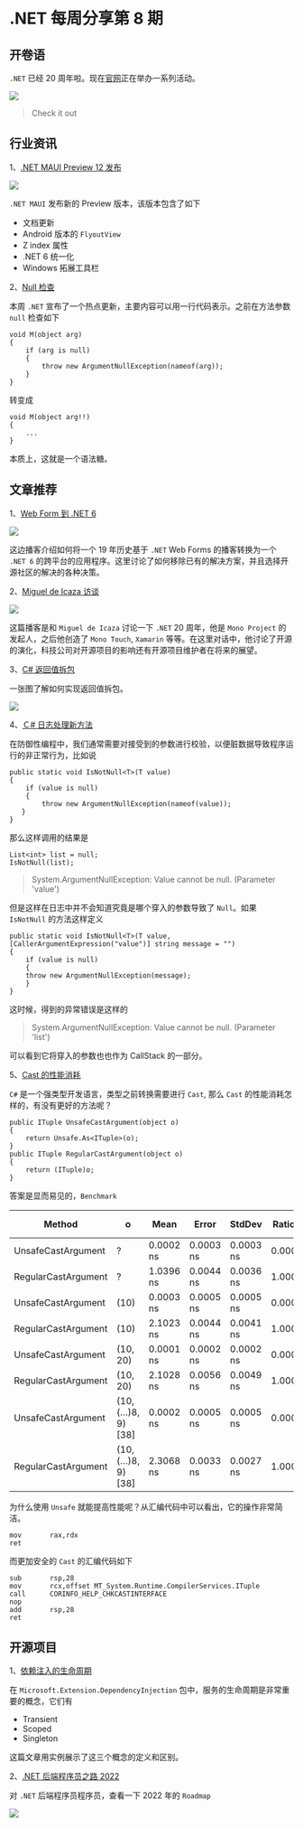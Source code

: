 # .NET 每周分享第 8 期

## 开卷语

`.NET` 已经 20 周年啦。现在[官网](https://dotnet.microsoft.com/en-us/?utm_source=dotnetblog&utm_medium=banner&utm_campaign=.netanniversary)正在举办一系列活动。

![](https://dotnetweeklyimages.blob.core.windows.net/008/dotnet-20.jpeg)

> Check it out

## 行业资讯

1、[.NET MAUI Preview 12 发布](https://devblogs.microsoft.com/dotnet/announcing-net-maui-preview-12/)

![](https://dotnetweeklyimages.blob.core.windows.net/008/maui-12.png)

`.NET MAUI` 发布新的 Preview 版本，该版本包含了如下

- 文档更新
- Android 版本的 `FlyoutView`
- Z index 属性
- .NET 6 统一化
- Windows 拓展工具栏

2、[Null 检查](https://github.com/dotnet/runtime/pull/64720)

本周 `.NET` 宣布了一个热点更新，主要内容可以用一行代码表示。之前在方法参数 `null` 检查如下

```Csharp
void M(object arg)
{
    if (arg is null)
    {
        throw new ArgumentNullException(nameof(arg));
    }
}
```

转变成

```Csharp
void M(object arg!!)
{
    ...
}
```

本质上，这就是一个语法糖。

## 文章推荐

1、[Web Form 到 .NET 6](https://www.poppastring.com/blog/modernizing-dasblog-from-web-forms-to-net-6)

![](https://dotnetweeklyimages.blob.core.windows.net/008/das-blog.jpeg)

这边播客介绍如何将一个 19 年历史基于 `.NET` Web Forms 的播客转换为一个 `.NET 6` 的跨平台的应用程序。这里讨论了如何移除已有的解决方案，并且选择开源社区的解决的各种决策。

2、[Miguel de Icaza 访谈](https://www.dotnetrocks.com/default.aspx?ShowNum=1779)

![](https://dotnetweeklyimages.blob.core.windows.net/008/miguel-de-icaza.jpeg)

这篇播客是和 `Miguel de Icaza` 讨论一下 `.NET` 20 周年，他是 `Mono Project` 的发起人，之后他创造了 `Mono Touch`, `Xamarin` 等等。在这里对话中，他讨论了开源的演化，科技公司对开源项目的影响还有开源项目维护者在将来的展望。

3、[C# 返回值拆包](https://twitter.com/buhakmeh/status/1488197682392973314)

一张图了解如何实现返回值拆包。

![](https://dotnetweeklyimages.blob.core.windows.net/008/deconstructor.jpeg)

4、[Ｃ# 日志处理新方法](https://www.youtube.com/watch?v=MHIheQ2_Yb4&t=329s&ab_channel=NickChapsas)

在防御性编程中，我们通常需要对接受到的参数进行校验，以便脏数据导致程序运行的非正常行为，比如说

```Csharp
public static void IsNotNull<T>(T value)
{
    if (value is null)
    {
        throw new ArgumentNullException(nameof(value));
   }
}
```

那么这样调用的结果是

```Csharp
List<int> list = null;
IsNotNull(list);
```

> System.ArgumentNullException: Value cannot be null. (Parameter 'value')

但是这样在日志中并不会知道究竟是哪个穿入的参数导致了 `Null`。如果 `IsNotNull` 的方法这样定义

```Csharp
public static void IsNotNull<T>(T value, [CallerArgumentExpression("value")] string message = "")
{
    if (value is null)
    {
	throw new ArgumentNullException(message);
    }
}
```

这时候，得到的异常错误是这样的

> System.ArgumentNullException: Value cannot be null. (Parameter 'list')

可以看到它将穿入的参数也也作为 CallStack 的一部分。

5、[Cast 的性能消耗](https://www.tabsoverspaces.com/233888-what-is-the-cost-of-casting-in-net-csharp)

`C#` 是一个强类型开发语言，类型之前转换需要进行 `Cast`, 那么 `Cast` 的性能消耗怎样的，有没有更好的方法呢？

```Csharp
public ITuple UnsafeCastArgument(object o)
{
	return Unsafe.As<ITuple>(o);
}
public ITuple RegularCastArgument(object o)
{
	return (ITuple)o;
}
```

答案是显而易见的，`Benchmark`

| Method              | o                  | Mean      | Error     | StdDev    | Ratio | Code Size |
| ------------------- | ------------------ | --------- | --------- | --------- | ----- | --------- |
| UnsafeCastArgument  | ?                  | 0.0002 ns | 0.0003 ns | 0.0003 ns | 0.000 | 4 B       |
| RegularCastArgument | ?                  | 1.0396 ns | 0.0044 ns | 0.0036 ns | 1.000 | 25 B      |
| UnsafeCastArgument  | (10)               | 0.0003 ns | 0.0005 ns | 0.0005 ns | 0.000 | 4 B       |
| RegularCastArgument | (10)               | 2.1023 ns | 0.0044 ns | 0.0041 ns | 1.000 | 25 B      |
| UnsafeCastArgument  | (10, 20)           | 0.0001 ns | 0.0002 ns | 0.0002 ns | 0.000 | 4 B       |
| RegularCastArgument | (10, 20)           | 2.1028 ns | 0.0056 ns | 0.0049 ns | 1.000 | 25 B      |
| UnsafeCastArgument  | (10, (…)8, 9) [38] | 0.0002 ns | 0.0005 ns | 0.0005 ns | 0.000 | 4 B       |
| RegularCastArgument | (10, (…)8, 9) [38] | 2.3068 ns | 0.0033 ns | 0.0027 ns | 1.000 | 25 B      |

为什么使用 `Unsafe` 就能提高性能呢？从汇编代码中可以看出，它的操作非常简洁。

```assembly
mov       rax,rdx
ret
```

而更加安全的 `Cast` 的汇编代码如下

```Csharp
sub       rsp,28
mov       rcx,offset MT_System.Runtime.CompilerServices.ITuple
call      CORINFO_HELP_CHKCASTINTERFACE
nop
add       rsp,28
ret
```

## 开源项目

1、[依赖注入的生命周期](https://exceptionnotfound.net/dependency-injection-in-dotnet-6-service-lifetimes/)

在 `Microsoft.Extension.DependencyInjection` 包中，服务的生命周期是非常重要的概念，它们有

- Transient
- Scoped
- Singleton

这篇文章用实例展示了这三个概念的定义和区别。

2、[.NET 后端程序员之路 2022](https://github.com/Elfocrash/.NET-Backend-Developer-Roadmap)

对 `.NET` 后端程序员程序员，查看一下 2022 年的 `Roadmap`

![](https://dotnetweeklyimages.blob.core.windows.net/008/Backend-.NET-Developer-Roadmap-2022.png)
